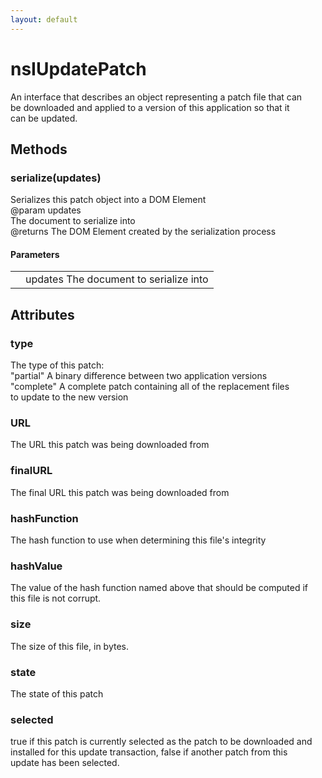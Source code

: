 ```yaml
---
layout: default
---
```


# nsIUpdatePatch #
  
An interface that describes an object representing a patch file that can  
be downloaded and applied to a version of this application so that it  
can be updated.  
  

## Methods ##

### serialize(updates) ###
  
Serializes this patch object into a DOM Element  
@param   updates  
         The document to serialize into  
@returns The DOM Element created by the serialization process  
  

#### Parameters ####

<table>

<tr>
<td></td>
<td>updates  
         The document to serialize into  
</td>
</tr>

</table>

## Attributes ##

### type ###
  
The type of this patch:  
"partial"      A binary difference between two application versions  
"complete"     A complete patch containing all of the replacement files  
               to update to the new version  
  

### URL ###
  
The URL this patch was being downloaded from  
  

### finalURL ###
  
The final URL this patch was being downloaded from  
  

### hashFunction ###
  
The hash function to use when determining this file's integrity  
  

### hashValue ###
  
The value of the hash function named above that should be computed if  
this file is not corrupt.  
  

### size ###
  
The size of this file, in bytes.  
  

### state ###
  
The state of this patch  
  

### selected ###
  
true if this patch is currently selected as the patch to be downloaded and  
installed for this update transaction, false if another patch from this  
update has been selected.  
  
